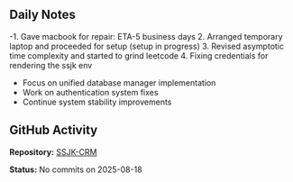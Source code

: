 

## Daily Notes

-1. Gave macbook for repair: ETA-5 business days
2. Arranged temporary laptop and proceeded for setup (setup in progress)
3. Revised asymptotic time complexity and started to grind leetcode
4. Fixing credentials for rendering the ssjk env

- Focus on unified database manager implementation
- Work on authentication system fixes
- Continue system stability improvements

## GitHub Activity

**Repository:** [SSJK-CRM](https://github.com/Rupali59/SSJK-CRM)

**Status:** No commits on 2025-08-18
